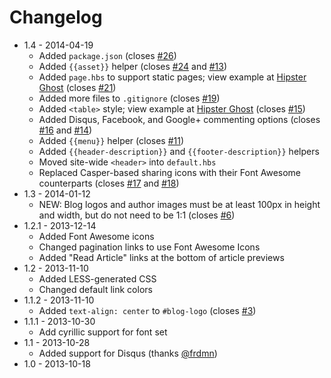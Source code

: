 # Changelog

* 1.4 - 2014-04-19
    * Added `package.json` (closes [#26](https://github.com/sethlilly/Vapor/issues/26))
    * Added `{{asset}}` helper (closes [#24](https://github.com/sethlilly/Vapor/issues/24) and [#13](https://github.com/sethlilly/Vapor/issues/13))
    * Added `page.hbs` to support static pages; view example at [Hipster Ghost](http://hipsterghost.com/static-page-example/) (closes [#21](https://github.com/sethlilly/Vapor/issues/21))
    * Added more files to `.gitignore` (closes [#19](https://github.com/sethlilly/Vapor/issues/19))
    * Added `<table>` style; view example at [Hipster Ghost](http://hipsterghost.com/static-page-example/) (closes [#15](https://github.com/sethlilly/Vapor/issues/15))
    * Added Disqus, Facebook, and Google+ commenting options (closes [#16](https://github.com/sethlilly/Vapor/issues/16) and [#14](https://github.com/sethlilly/Vapor/issues/14))
    * Added `{{menu}}` helper (closes [#11](https://github.com/sethlilly/Vapor/issues/11))
    * Added `{{header-description}}` and `{{footer-description}}` helpers
    * Moved site-wide `<header>` into `default.hbs`
    * Replaced Casper-based sharing icons with their Font Awesome counterparts (closes [#17](https://github.com/sethlilly/Vapor/issues/17) and [#18](https://github.com/sethlilly/Vapor/issues/18))
* 1.3 - 2014-01-12
    * NEW: Blog logos and author images must be at least 100px in height and width, but do not need to be 1:1 (closes [#6](https://github.com/sethlilly/Vapor/issues/6))
* 1.2.1 - 2013-12-14
    * Added Font Awesome icons
    * Changed pagination links to use Font Awesome Icons
    * Added "Read Article" links at the bottom of article previews
* 1.2 - 2013-11-10
    * Added LESS-generated CSS
    * Changed default link colors
* 1.1.2 - 2013-11-10
    * Added `text-align: center` to `#blog-logo` (closes [#3](https://github.com/sethlilly/Vapor/issues/3))
* 1.1.1 - 2013-10-30
   * Add cyrillic support for font set
* 1.1 - 2013-10-28
   * Added support for Disqus (thanks [@frdmn](https://github.com/frdmn))
* 1.0 - 2013-10-18
